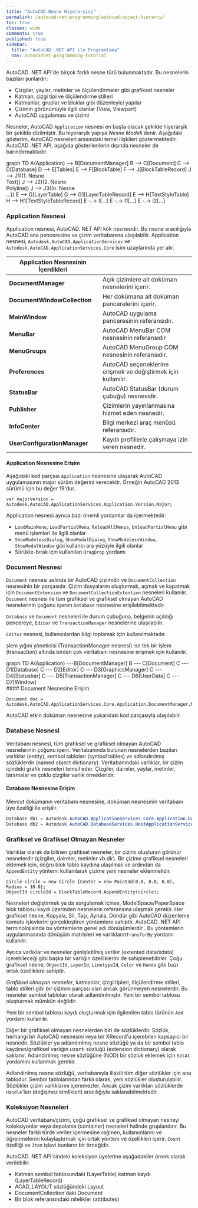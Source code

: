 ```yaml
---
title: "AutoCAD Nesne Hiyerarşisi"
permalink: /autocad-net-programming/autocad-object-hierarcy/
toc: true
classes: wide
comments: true
published: true
sidebar:
  title: "AutoCAD .NET API ile Programlama"
  nav: autocadnet-programming-tutorial
---
```

AutoCAD .NET API'de birçok farklı nesne türü bulunmaktadır. Bu nesnelerin bazıları şunlardır: 

- Çizgiler, yaylar, metinler ve ölçülendirmeler gibi grafiksel nesneler 
- Katman, çizgi tipi ve ölçülendirme stilleri 
- Katmanlar, gruplar ve bloklar gibi düzenleyici yapılar
- Çizimin görünümüyle ilgili olanlar (View, Viewport)
- AutoCAD uygulaması ve çizimi

Nesneler, AutoCAD `Application` nesnesi en başta olacak şekilde hiyerarşik bir şekilde dizilmiştir. Bu hiyerarşik yapıya *Nesne Modeli* denir. Aşağıdaki gösterim, AutoCAD nesneleri arasındaki temel ilişkileri göstermektedir. AutoCAD .NET API, aşağıda gösterilenlerin dışında nesneler de barındırmaktadır.

<div class="mermaid">
graph TD
A(Application) --> B[DocumentManager]
B --> C[Document]
C --> D[Database]
D --> E[Tables]
E --> F[BlockTable]
F --> J[BlockTableRecord]
J --> J1((1. Nesne<br>Text))
J --> J2((2. Nesne<br>Polyline))
J --> J3((n. Nesne<br>...))
E --> G[LayerTable]
G --> G1[LayerTableRecord]
E --> H[TextStyleTable]
H --> H1[TextStyleTableRecord]
E -.-> I[...]
E -.-> I1[...]
E -.-> I2[...]
</div>

### Application Nesnesi

Application nesnesi, AutoCAD. NET API kök nesnesidir. Bu nesne aracılığıyla AutoCAD ana penceresine ve çizim veritabanına ulaşılabilir. Application nesnesi, `Autodesk.AutoCAD.ApplicationServices` ve `Autodesk.AutoCAD.ApplicationServices.Core` isim uzaylarında yer alır.

|Application Nesnesinin İçerdikleri||
| ---------------------------- | --------------- |
| **DocumentManager**    |   Açık çizimlere ait doküman nesnelerini içerir.   |
| **DocumentWindowCollection** | Her dokümana ait doküman pencerelerini içerir. |
| **MainWindow** | AutoCAD uygulama penceresinin referansıdır. |
| **MenuBar** | AutoCAD MenuBar COM nesnesinin referansıdır |
| **MenuGroups** | AutoCAD MenuGroup COM nesnesinin referansıdır. |
| **Preferences** | AutoCAD seçeneklerine erişmek ve değiştirmek için kullanılır. |
| **StatusBar** | AutoCAD StatusBar (durum çubuğu) nesnesidir. |
| **Publisher** | Çizimlerin yayınlanmasına hizmet eden nesnedir. |
| **InfoCenter** | Bilgi merkezi araç menüsü referansıdır. |
| **UserConfigurationManager** | Kayıtlı profillerle çalışmaya izin veren nesnedir. |

#### Application Nesnesine Erişim

Aşağıdaki kod parçası `Application` nesnesine ulaşarak AutoCAD uygulamasının major sürüm değerini verecektir. Örneğin AutoCAD 2013 sürümü için bu değer 19'dur.

```
var majorVersion = Autodesk.AutoCAD.ApplicationServices.Application.Version.Major;
```
Application nesnesi ayrıca bazı önemli yordamlar da içermektedir:

- `LoadMainMenu`, `LoadPartialMenu`, `ReloadAllMenus`, `UnloadPartialMenu` gibi menü işlemleri ile ilgili olanlar
- `ShowModelessDialog`, `ShowModalDialog`, `ShowModelessWindow`, `ShowModalWindow` gibi kullancı ara yüzüyle ilgili olanlar
- Sürükle-bırak için kullanılan `DragDrop` yordamı

### Document Nesnesi

 `Document` nesnesi aslında bir AutoCAD çizimidir ve `DocumentCollection` nesnesinin bir parçasıdır. Çizim dosyalarını oluşturmak, açmak ve kapatmak için `DocumentExtension` ve `DocumentCollectionExtention` nesneleri kullanılır. `Document` nesnesi ile tüm grafiksel ve grafiksel olmayan AutoCAD nesnelerinin çoğunu içeren `Database` nesnesine erişilebilmektedir. 

`Database` ve `Document` nesneleri ile durum çubuğuna, belgenin açıldığı pencereye, `Editor` ve `TransactionManager` nesnelerine ulaşılabilir. 

`Editor` nesnesi, kullanıcılardan bilgi toplamak için kullanılmaktadır. 

şlem yığını yöneticisi (TransactionManager nesnesi) ise tek bir işlem (transaction) altında birden çok veritabanı nesnesine erişmek için kullanılır.

<div class="mermaid">
graph TD
A(Application) ---B[DocumentManager]
B --- C[Document]
C --- D1[Database]
C --- D2[Editor]
C --- D3[GraphicsManager]
C --- D4[Statusbar]
C --- D5[TransactionManager]
C --- D6[UserData]
C --- D7[Window]
</div>
#### Document Nesnesine Erişim

```
Document doc = Autodesk.AutoCAD.ApplicationServices.Core.Application.DocumentManager.MdiActiveDocument;
```

AutoCAD etkin doküman nesnesine yukarıdaki kod parçasıyla ulaşılabilr.

### Database Nesnesi

Veritabanı nesnesi, tüm grafiksel ve grafiksel olmayan AutoCAD nesnelerinin çoğunu içerir. Veritabanında bulunan nesnelerden bazıları varlıklar (entity), sembol tabloları (symbol tables) ve adlandırılmış sözlüklerdir (named object dictionary). Veritabanındaki varlıklar, bir çizim içindeki grafik nesneleri temsil eder. Çizgiler, daireler, yaylar, metinler, taramalar ve çoklu çizgiler varlık örnekleridir.

#### Database Nesnesine Erişim

Mevcut dokümanın veritabanı nesnesine, doküman nesnesinin veritabanı üye özelliği ile erişilir.

```c#
Database db1 = Autodesk.AutoCAD.ApplicationServices.Core.Application.DocumentManager.MdiActiveDocument.Database;
Database db2 = Autodesk.AutoCAD.DatabaseServices.HostApplicationServices.WorkingDatabase;

```

### Grafiksel ve Grafiksel Olmayan Nesneler

Varlıklar olarak da bilinen grafiksel nesneler, bir çizimi oluşturan görünür nesnelerdir (çizgiler, daireler, metinler vb.dir). Bir çizime grafiksel nesneleri eklemek için, doğru blok tablo kaydına ulaşılmalı ve ardından da  `AppendEntity` yöntemi kullanılarak çizime yeni nesneler eklenmelidir. 

```
Circle circle = new Circle {Center = new Point3d(0.0, 0.0, 0.0), Radius = 10.0};
ObjectId circleId = blockTableRecord.AppendEntity(circle);
```

Nesneleri değiştirmek ya da sorgulamak içinse, ModelSpace/PaperSpace blok tablosu kaydı üzerinden nesnelerin referansına ulaşmak gerekir. Her grafiksel nesne, Kopyala, Sil, Taşı, Aynala, Döndür gibi AutoCAD düzenleme komutu işlevlerini gerçekleştiren yöntemlere sahiptir. AutoCAD .NET API terminolojisinde bu yöntemlerin genel adı dönüşümlerdir . Bu yöntemlerin uygulanmasında dönüşüm matrisleri ve varlıkların`TransforBy` yordamı kullanılır.

Ayrıca varlıklar ve nesneler genişletilmiş veriler (extented data/xdata)  içerebileceği gibi başka bir varlığın özelliklerini de sahiplenebilirler. Çoğu grafiksel nesne, `ObjectId`,  `LayerId`, `LinetypeId`, `Color` ve `Hande` gibi bazı ortak özelliklere sahiptir. 

*Grafiksel olmayan nesneler*, katmanlar, çizgi tipleri, ölçülendirme stilleri, tablo stilleri gibi bir çizimin parçası olan ancak görünmeyen nesnelerdir. Bu nesneler sembol tabloları olarak adlandırılmıştır. Yeni bir sembol tablosu oluşturmak mümkün değildir.

Yeni bir sembol tablosu kaydı oluşturmak için ilgilenilen tablo türünün `Add` yordamı kullanılır.

Diğer bir grafiksel olmayan nesnelerden biri de sözlüklerdir. Sözlük, herhangi bir AutoCAD nesnesini veya bir XRecord'u içerebilen kapsayıcı bir nesnedir. Sözlükler ya adlandırılmış nesne sözlüğü ya da bir sembol tablo kaydının/grafiksel varlığın uzantı sözlüğü (extension dictionary) olarak saklanır. Adlandırılmış nesne sözlüğüne (NOD) bir sözlük eklemek için `SetAt` yordamını kullanmak gerekir.

Adlandırılmış nesne sözlüğü, veritabanıyla ilişkili tüm diğer sözlükler için ana tablodur. Sembol tablolarından farklı olarak, yeni sözlükler oluşturulabilir. Sözlükler çizim varlıklarını içeremezler. Ancak çizim varlıkları sözlüklerde `Handle`'ları  (değişmez kimlikleri) aracılığıyla saklanabilmektedir.

### Koleksiyon Nesneleri

AutoCAD veritabanı/çizimi, çoğu grafiksel ve grafiksel olmayan nesneyi koleksiyonlar veya depolama (container) nesneleri halinde gruplandırır. Bu nesneler farklı türde veriler içermesine rağmen, kullanımlarını ve öğrenmelerini kolaylaştırmak için ortak yöntem ve özellikleri içerir. `Count` özelliği ve `Item` işlevi bunların bir örneğidir. 

AutoCAD .NET API'sindeki koleksiyon üyelerine aşağadakiler örnek olarak verilebilir: 

- Katman sembol tablosundaki (LayerTable) katman kaydı (LayerTableRecord)
- ACAD_LAYOUT sözlüğündeki Layout
- DocumentCollection'daki Document
- Bir blok referansındaki nitelikler (atttibutes)
